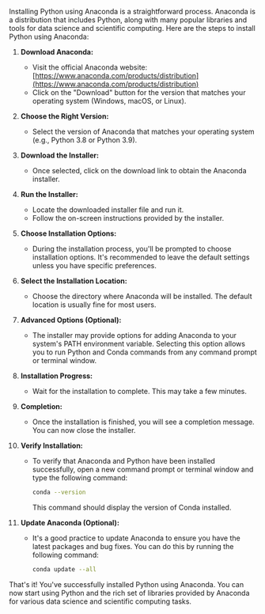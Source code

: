 Installing Python using Anaconda is a straightforward process. Anaconda is a distribution that includes Python, along with many popular libraries and tools for data science and scientific computing. Here are the steps to install Python using Anaconda:

1. **Download Anaconda:**
   - Visit the official Anaconda website: [https://www.anaconda.com/products/distribution](https://www.anaconda.com/products/distribution)
   - Click on the "Download" button for the version that matches your operating system (Windows, macOS, or Linux).

2. **Choose the Right Version:**
   - Select the version of Anaconda that matches your operating system (e.g., Python 3.8 or Python 3.9).

3. **Download the Installer:**
   - Once selected, click on the download link to obtain the Anaconda installer.

4. **Run the Installer:**
   - Locate the downloaded installer file and run it.
   - Follow the on-screen instructions provided by the installer.

5. **Choose Installation Options:**
   - During the installation process, you'll be prompted to choose installation options. It's recommended to leave the default settings unless you have specific preferences.

6. **Select the Installation Location:**
   - Choose the directory where Anaconda will be installed. The default location is usually fine for most users.

7. **Advanced Options (Optional):**
   - The installer may provide options for adding Anaconda to your system's PATH environment variable. Selecting this option allows you to run Python and Conda commands from any command prompt or terminal window.

8. **Installation Progress:**
   - Wait for the installation to complete. This may take a few minutes.

9. **Completion:**
   - Once the installation is finished, you will see a completion message. You can now close the installer.

10. **Verify Installation:**
    - To verify that Anaconda and Python have been installed successfully, open a new command prompt or terminal window and type the following command:
      ```bash
      conda --version
      ```
      This command should display the version of Conda installed.

11. **Update Anaconda (Optional):**
    - It's a good practice to update Anaconda to ensure you have the latest packages and bug fixes. You can do this by running the following command:
      ```bash
      conda update --all
      ```

That's it! You've successfully installed Python using Anaconda. You can now start using Python and the rich set of libraries provided by Anaconda for various data science and scientific computing tasks.